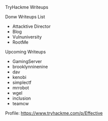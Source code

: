 
TryHackme Writeups

Donw Writeups List 

- Attacktive Director
- Blog
- Vulnuniversity
- RootMe


Upcoming Writeups 

- GamingServer
- brooklynninenine
- dav
- kenobi
- simplectf
- mrrobot
- wgel
- inclusion
- teamcw


Profile: https://www.tryhackme.com/p/Effective
